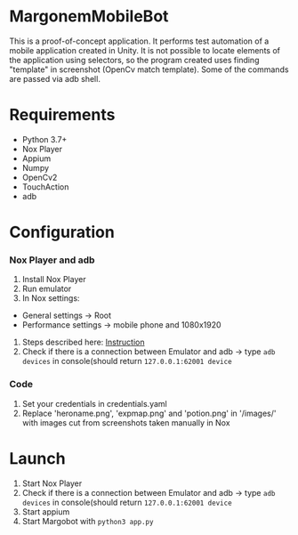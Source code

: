 # MargonemMobileBot
This is a proof-of-concept application. It performs test automation of a mobile application created in Unity. 
It is not possible to locate elements of the application using selectors, so the program created uses finding "template" in screenshot (OpenCv match template). Some of the commands are passed via adb shell. 

# Requirements
  * Python 3.7+
  * Nox Player 
  * Appium
  * Numpy
  * OpenCv2
  * TouchAction
  * adb

# Configuration

### Nox Player and adb
1. Install Nox Player
1. Run emulator
1. In Nox settings:
* General settings -> Root
* Performance settings -> mobile phone and 1080x1920
1. Steps described here: [Instruction](https://www.bignox.com/blog/how-to-connect-android-studio-with-nox-app-player-for-android-development-and-debug/)
1. Check if there is a connection between Emulator and adb -> type `adb devices` in console(should return `127.0.0.1:62001 device`

### Code 
1. Set your credentials in credentials.yaml
1. Replace 'heroname.png', 'expmap.png' and 'potion.png' in '/images/' with images cut from screenshots taken manually in Nox


# Launch
1. Start Nox Player
1. Check if there is a connection between Emulator and adb -> type `adb devices` in console(should return `127.0.0.1:62001 device`
1. Start appium
1. Start Margobot with `python3 app.py`
